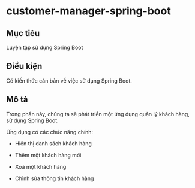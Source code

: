 # customer-manager-spring-boot
## Mục tiêu
Luyện tập sử dụng Spring Boot

## Điều kiện
Có kiến thức căn bản về việc sử dụng Spring Boot.

## Mô tả
Trong phần này, chúng ta sẽ phát triển một ứng dụng quản lý khách hàng, sử dụng Spring Boot.

Ứng dụng có các chức năng chính:

- Hiển thị danh sách khách hàng

- Thêm một khách hàng mới

- Xoá một khách hàng

- Chỉnh sửa thông tin khách hàng
